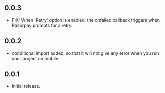 ## 0.0.3

- FIX: When 'Retry' option is enabled, the onfailed callback triggers when Razorpay prompts for a retry.

## 0.0.2

- conditional import added, so that it will not give any error when you run your project on mobile.

## 0.0.1

- initial release.
